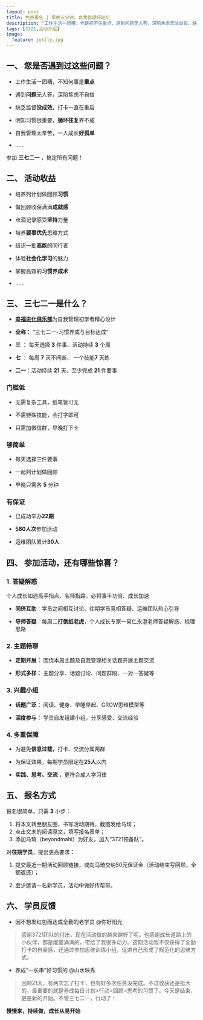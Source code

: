 ```yaml
---
layout: post
title: 免费报名 | 早晚五分钟，自我管理好轻松
description: "工作生活一团糟，老是抓不住重点、遇到问题无人答，深陷焦虑无法自拔、缺乏监督没成效，打卡一直在重启、明知习惯很重要，循环往复养不成…… 你需要的，只是参加一期“三七二一”"
tags: [3721,活动介绍]
image:
  feature: jeklly.jpg
---
```




## 一、 您是否遇到过这些问题？

- 工作生活一团糟，不知何事是**重点**

- 遇到**问题**无人答，深陷焦虑不自拔

- 缺乏监督**没成效**，打卡一直在重启

- 明知习惯很重要，**循环往复**养不成

- 自我管理太辛苦，一人成长**好孤单**

- ……

参加  **三七二一** ，搞定所有问题！


## 二、 活动收益

- 培养列计划做回顾**习惯**

- 做回顾收获满满**成就感**

- 点滴记录感受**坚持**力量

- 培养**要事优先**思维方式

- 结识一批**高能**的同行者

- 体验**社会化学习**的魅力

- 掌握高效的**习惯养成术**

- ……

## 三、 三七二一是什么？

-  [**幸福进化俱乐部**](http://upwith.me)为自我管理初学者精心设计

- **全称：** “三七二一-习惯养成与目标达成”

- **三** ： 每天选择 **3** 件事、活动持续 **3** 个周

- **七** ： 每周 **7** 天不间断、 一个技能**7** 天练

- **二一**：活动持续 **21** 天、至少完成 **21** 件要事


### 门槛低

- 无需复杂工具，纸笔皆可无

- 不需特殊技能，会打字即可

- 只需加微信群，早晚打下卡

### 够简单

- 每天选择三件要事

- 一起列计划做回顾

- 早晚只需各 **5** 分钟

### 有保证

- 已成功举办**22期**

- **580人次**参加活动

- 运维团队累计**30人**


## 四、 参加活动，还有哪些惊喜？

### 1. 答疑解惑

个人成长如遇高手指点、名师指路，必将事半功倍、成长加速

- **同侪互助**：学员之间相互讨论、往期学员竞相答疑、运维团队热心引导

- **导师答疑**：每周二**打倒纸老虎**，个人成长专家—易仁永澄老师答疑解惑、梳理思路


### 2. 主题畅聊

- **定期开展：** 围绕本周主题及自我管理相关话题开展主题交流

- **形式多样：** 主题分享、话题讨论、问题群殴、一对一答疑等

### 3. 兴趣小组

- **话题广泛：** 阅读、健身、早睡早起、GROW思维模型等

- **深度参与：** 学员自发组建小组，分享感受、交流经验

### 4. 多重保障

- 为避免**信息过载**，打卡、交流分属两群

- 为保证效果，每期学员限定在**25人**以内

-  **实践、思考、交流** ，更符合成人学习律


## 五、 报名方式

报名很简单，只需 **3** 小步：

1. 将本文转至朋友圈，书写活动期待，截图发给马琦；
2. 点击文末的阅读原文，填写报名表单；
3. 添加马琦（beyondmahi）为好友，加入“3721预备队”。

对**往期学员**，提出更高要求：

1. 提交最近一期活动回顾链接，或向马琦交纳50元保证金（活动结束写回顾，全额返还）；

2. 至少邀请一名新学员，活动中做好传帮带。



## 六、 学员反馈


-  因不想发红包而达成全勤的老学员 @你好阳光

> 感谢3721团队的付出，现在活动做的越来越好了呢。也感谢成长道路上的小伙伴，都是能量满满的，带给了我很多动力。这期活动我不仅获得了全勤打卡的自豪感，还通过参加思维训练小组，促进自己形成了规范化的思维方式。

- 养成“一长串”好习惯的 @山水映秀

> 回顾21天，有两次忘了打卡，也有好多次任务没完成。不过收获还是挺大的，最重要的就是养成每日计划>行动>回顾>思考的习惯了。今天是结束，更是新的开始。不管三七二一，行动了！



**慢慢来，持续做，成长从易开始**
